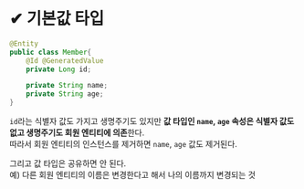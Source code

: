 # ✔ 기본값 타입   
```java
@Entity
public class Member{
    @Id @GeneratedValue
    private Long id;

    private String name;
    private String age;
}
```
`id`라는 식별자 값도 가지고 생명주기도 있지만 **값 타입인 `name`, `age` 속성은 식별자 값도 없고 생명주기도 회원 엔티티에 의존**한다.   
따라서 회원 엔티티의 인스턴스를 제거하면 `name`, `age` 값도 제거된다.   

그리고 값 타입은 공유하면 안 된다.   
예) 다른 회원 엔티티의 이름은 변경한다고 해서 나의 이름까지 변경되는 것   